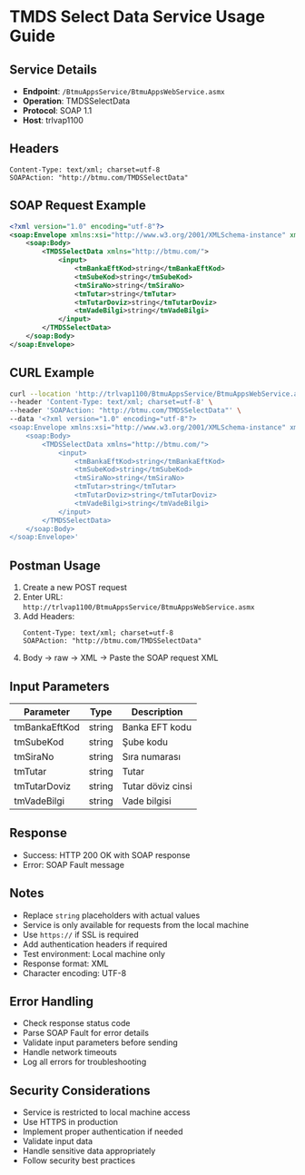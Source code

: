 # TMDS Select Data Service Usage Guide

## Service Details
- **Endpoint**: `/BtmuAppsService/BtmuAppsWebService.asmx`
- **Operation**: TMDSSelectData
- **Protocol**: SOAP 1.1
- **Host**: trlvap1100

## Headers
```
Content-Type: text/xml; charset=utf-8
SOAPAction: "http://btmu.com/TMDSSelectData"
```

## SOAP Request Example
```xml
<?xml version="1.0" encoding="utf-8"?>
<soap:Envelope xmlns:xsi="http://www.w3.org/2001/XMLSchema-instance" xmlns:xsd="http://www.w3.org/2001/XMLSchema" xmlns:soap="http://schemas.xmlsoap.org/soap/envelope/">
    <soap:Body>
        <TMDSSelectData xmlns="http://btmu.com/">
            <input>
                <tmBankaEftKod>string</tmBankaEftKod>
                <tmSubeKod>string</tmSubeKod>
                <tmSiraNo>string</tmSiraNo>
                <tmTutar>string</tmTutar>
                <tmTutarDoviz>string</tmTutarDoviz>
                <tmVadeBilgi>string</tmVadeBilgi>
            </input>
        </TMDSSelectData>
    </soap:Body>
</soap:Envelope>
```

## CURL Example
```bash
curl --location 'http://trlvap1100/BtmuAppsService/BtmuAppsWebService.asmx' \
--header 'Content-Type: text/xml; charset=utf-8' \
--header 'SOAPAction: "http://btmu.com/TMDSSelectData"' \
--data '<?xml version="1.0" encoding="utf-8"?>
<soap:Envelope xmlns:xsi="http://www.w3.org/2001/XMLSchema-instance" xmlns:xsd="http://www.w3.org/2001/XMLSchema" xmlns:soap="http://schemas.xmlsoap.org/soap/envelope/">
    <soap:Body>
        <TMDSSelectData xmlns="http://btmu.com/">
            <input>
                <tmBankaEftKod>string</tmBankaEftKod>
                <tmSubeKod>string</tmSubeKod>
                <tmSiraNo>string</tmSiraNo>
                <tmTutar>string</tmTutar>
                <tmTutarDoviz>string</tmTutarDoviz>
                <tmVadeBilgi>string</tmVadeBilgi>
            </input>
        </TMDSSelectData>
    </soap:Body>
</soap:Envelope>'
```

## Postman Usage
1. Create a new POST request
2. Enter URL: `http://trlvap1100/BtmuAppsService/BtmuAppsWebService.asmx`
3. Add Headers:
   ```
   Content-Type: text/xml; charset=utf-8
   SOAPAction: "http://btmu.com/TMDSSelectData"
   ```
4. Body -> raw -> XML -> Paste the SOAP request XML

## Input Parameters
| Parameter | Type | Description |
|-----------|------|-------------|
| tmBankaEftKod | string | Banka EFT kodu |
| tmSubeKod | string | Şube kodu |
| tmSiraNo | string | Sıra numarası |
| tmTutar | string | Tutar |
| tmTutarDoviz | string | Tutar döviz cinsi |
| tmVadeBilgi | string | Vade bilgisi |

## Response
- Success: HTTP 200 OK with SOAP response
- Error: SOAP Fault message

## Notes
- Replace `string` placeholders with actual values
- Service is only available for requests from the local machine
- Use `https://` if SSL is required
- Add authentication headers if required
- Test environment: Local machine only
- Response format: XML
- Character encoding: UTF-8

## Error Handling
- Check response status code
- Parse SOAP Fault for error details
- Validate input parameters before sending
- Handle network timeouts
- Log all errors for troubleshooting

## Security Considerations
- Service is restricted to local machine access
- Use HTTPS in production
- Implement proper authentication if needed
- Validate input data
- Handle sensitive data appropriately
- Follow security best practices
